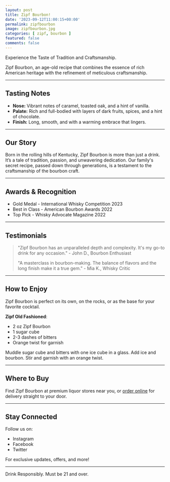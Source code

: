 ```yaml
---
layout: post
title: Zipf Bourbon!
date: '2023-09-12T11:00:15+00:00'
permalink: zipfbourbon
image: zipfbourbon.jpg
categories: [ zipf, bourbon ]
featured: false
comments: false 
---
```

Experience the Taste of Tradition and Craftsmanship.

Zipf Bourbon, an age-old recipe that combines the essence of rich American heritage with the refinement of meticulous craftsmanship.

---

## Tasting Notes

- **Nose:** Vibrant notes of caramel, toasted oak, and a hint of vanilla.
- **Palate:** Rich and full-bodied with layers of dark fruits, spices, and a hint of chocolate.
- **Finish:** Long, smooth, and with a warming embrace that lingers.

---

## Our Story

Born in the rolling hills of Kentucky, Zipf Bourbon is more than just a drink. It’s a tale of tradition, passion, and unwavering dedication. Our family's secret recipe, passed down through generations, is a testament to the craftsmanship of the bourbon craft.

---

## Awards & Recognition

- Gold Medal - International Whisky Competition 2023
- Best in Class - American Bourbon Awards 2022
- Top Pick - Whisky Advocate Magazine 2022

---

## Testimonials

> "Zipf Bourbon has an unparalleled depth and complexity. It's my go-to drink for any occasion." - John D., Bourbon Enthusiast
>
> "A masterclass in bourbon-making. The balance of flavors and the long finish make it a true gem." - Mia K., Whisky Critic

---

## How to Enjoy

Zipf Bourbon is perfect on its own, on the rocks, or as the base for your favorite cocktail.

**Zipf Old Fashioned**:
- 2 oz Zipf Bourbon
- 1 sugar cube
- 2-3 dashes of bitters
- Orange twist for garnish

Muddle sugar cube and bitters with one ice cube in a glass. Add ice and bourbon. Stir and garnish with an orange twist.

---

## Where to Buy

Find Zipf Bourbon at premium liquor stores near you, or [order online](#) for delivery straight to your door.

---

## Stay Connected

Follow us on:
- Instagram
- Facebook
- Twitter

For exclusive updates, offers, and more!

---

Drink Responsibly. Must be 21 and over.
